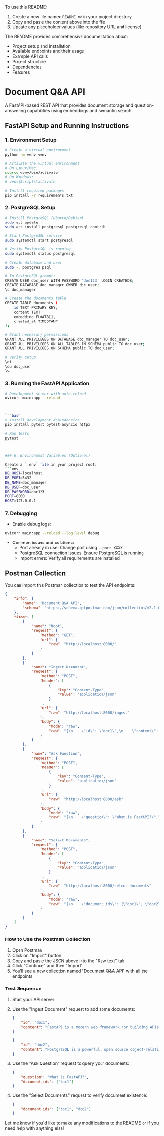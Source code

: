 To use this README:

1. Create a new file named `README.md` in your project directory
2. Copy and paste the content above into the file
3. Update any placeholder values (like repository URL and license)

The README provides comprehensive documentation about:
- Project setup and installation
- Available endpoints and their usage
- Example API calls
- Project structure
- Dependencies
- Features

# Document Q&A API

A FastAPI-based REST API that provides document storage and question-answering capabilities using embeddings and semantic search.

## FastAPI Setup and Running Instructions

### 1. Environment Setup

```bash
# Create a virtual environment
python -m venv venv

# Activate the virtual environment
# On Linux/Mac:
source venv/bin/activate
# On Windows:
# venv\Scripts\activate

# Install required packages
pip install -r requirements.txt
```

### 2. PostgreSQL Setup

```bash
# Install PostgreSQL (Ubuntu/Debian)
sudo apt update
sudo apt install postgresql postgresql-contrib

# Start PostgreSQL service
sudo systemctl start postgresql

# Verify PostgreSQL is running
sudo systemctl status postgresql

# Create database and user
sudo -u postgres psql

# In PostgreSQL prompt:
CREATE USER doc_user WITH PASSWORD 'doc123' LOGIN CREATEDB;
CREATE DATABASE doc_manager OWNER doc_user;
\c doc_manager

# Create the documents table
CREATE TABLE documents (
    id TEXT PRIMARY KEY,
    content TEXT,
    embedding FLOAT8[],
    created_at TIMESTAMP
);

# Grant necessary permissions
GRANT ALL PRIVILEGES ON DATABASE doc_manager TO doc_user;
GRANT ALL PRIVILEGES ON ALL TABLES IN SCHEMA public TO doc_user;
GRANT ALL PRIVILEGES ON SCHEMA public TO doc_user;

# Verify setup
\dt
\du doc_user
\q
```

### 3. Running the FastAPI Application

```bash
# Development server with auto-reload
uvicorn main:app --reload



```bash
# Install development dependencies
pip install pytest pytest-asyncio httpx

# Run tests
pytest



### 6. Environment Variables (Optional)

Create a `.env` file in your project root:
```env
DB_HOST=localhost
DB_PORT=5432
DB_NAME=doc_manager
DB_USER=doc_user
DB_PASSWORD=doc123
PORT=8000
HOST=127.0.0.1
```

### 7. Debugging

- Enable debug logs:
```bash
uvicorn main:app --reload --log-level debug
```

- Common issues and solutions:
  - Port already in use: Change port using `--port XXXX`
  - PostgreSQL connection issues: Ensure PostgreSQL is running
  - Import errors: Verify all requirements are installed

## Postman Collection

You can import this Postman collection to test the API endpoints:

```json
{
    "info": {
        "name": "Document Q&A API",
        "schema": "https://schema.getpostman.com/json/collection/v2.1.0/collection.json"
    },
    "item": [
        {
            "name": "Root",
            "request": {
                "method": "GET",
                "url": {
                    "raw": "http://localhost:8000/"
                }
            }
        },
        {
            "name": "Ingest Document",
            "request": {
                "method": "POST",
                "header": [
                    {
                        "key": "Content-Type",
                        "value": "application/json"
                    }
                ],
                "url": {
                    "raw": "http://localhost:8000/ingest"
                },
                "body": {
                    "mode": "raw",
                    "raw": "{\n    \"id\": \"doc1\",\n    \"content\": \"FastAPI is a modern web framework for building APIs with Python.\"\n}"
                }
            }
        },
        {
            "name": "Ask Question",
            "request": {
                "method": "POST",
                "header": [
                    {
                        "key": "Content-Type",
                        "value": "application/json"
                    }
                ],
                "url": {
                    "raw": "http://localhost:8000/ask"
                },
                "body": {
                    "mode": "raw",
                    "raw": "{\n    \"question\": \"What is FastAPI?\",\n    \"document_ids\": [\"doc1\"]\n}"
                }
            }
        },
        {
            "name": "Select Documents",
            "request": {
                "method": "POST",
                "header": [
                    {
                        "key": "Content-Type",
                        "value": "application/json"
                    }
                ],
                "url": {
                    "raw": "http://localhost:8000/select-documents"
                },
                "body": {
                    "mode": "raw",
                    "raw": "{\n    \"document_ids\": [\"doc1\", \"doc2\"]\n}"
                }
            }
        }
    ]
}
```

### How to Use the Postman Collection

1. Open Postman
2. Click on "Import" button
3. Copy and paste the JSON above into the "Raw text" tab
4. Click "Continue" and then "Import"
5. You'll see a new collection named "Document Q&A API" with all the endpoints

### Test Sequence

1. Start your API server
2. Use the "Ingest Document" request to add some documents:
   ```json
   {
       "id": "doc1",
       "content": "FastAPI is a modern web framework for building APIs with Python."
   }
   ```
   ```json
   {
       "id": "doc2",
       "content": "PostgreSQL is a powerful, open source object-relational database system."
   }
   ```

3. Use the "Ask Question" request to query your documents:
   ```json
   {
       "question": "What is FastAPI?",
       "document_ids": ["doc1"]
   }
   ```

4. Use the "Select Documents" request to verify document existence:
   ```json
   {
       "document_ids": ["doc1", "doc2"]
   }
   ```

Let me know if you'd like to make any modifications to the README or if you need help with anything else!